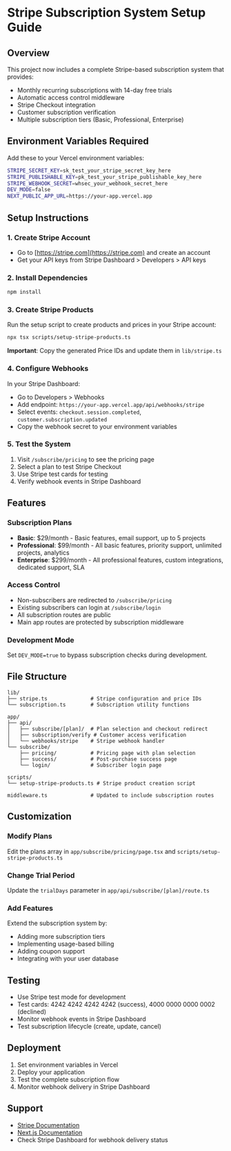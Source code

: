 # Stripe Subscription System Setup Guide

## Overview
This project now includes a complete Stripe-based subscription system that provides:
- Monthly recurring subscriptions with 14-day free trials
- Automatic access control middleware
- Stripe Checkout integration
- Customer subscription verification
- Multiple subscription tiers (Basic, Professional, Enterprise)

## Environment Variables Required
Add these to your Vercel environment variables:

```bash
STRIPE_SECRET_KEY=sk_test_your_stripe_secret_key_here
STRIPE_PUBLISHABLE_KEY=pk_test_your_stripe_publishable_key_here
STRIPE_WEBHOOK_SECRET=whsec_your_webhook_secret_here
DEV_MODE=false
NEXT_PUBLIC_APP_URL=https://your-app.vercel.app
```

## Setup Instructions

### 1. Create Stripe Account
- Go to [https://stripe.com](https://stripe.com) and create an account
- Get your API keys from Stripe Dashboard > Developers > API keys

### 2. Install Dependencies
```bash
npm install
```

### 3. Create Stripe Products
Run the setup script to create products and prices in your Stripe account:
```bash
npx tsx scripts/setup-stripe-products.ts
```

**Important**: Copy the generated Price IDs and update them in `lib/stripe.ts`

### 4. Configure Webhooks
In your Stripe Dashboard:
- Go to Developers > Webhooks
- Add endpoint: `https://your-app.vercel.app/api/webhooks/stripe`
- Select events: `checkout.session.completed`, `customer.subscription.updated`
- Copy the webhook secret to your environment variables

### 5. Test the System
1. Visit `/subscribe/pricing` to see the pricing page
2. Select a plan to test Stripe Checkout
3. Use Stripe test cards for testing
4. Verify webhook events in Stripe Dashboard

## Features

### Subscription Plans
- **Basic**: $29/month - Basic features, email support, up to 5 projects
- **Professional**: $99/month - All basic features, priority support, unlimited projects, analytics
- **Enterprise**: $299/month - All professional features, custom integrations, dedicated support, SLA

### Access Control
- Non-subscribers are redirected to `/subscribe/pricing`
- Existing subscribers can login at `/subscribe/login`
- All subscription routes are public
- Main app routes are protected by subscription middleware

### Development Mode
Set `DEV_MODE=true` to bypass subscription checks during development.

## File Structure
```
lib/
├── stripe.ts              # Stripe configuration and price IDs
└── subscription.ts        # Subscription utility functions

app/
├── api/
│   ├── subscribe/[plan]/  # Plan selection and checkout redirect
│   ├── subscription/verify # Customer access verification
│   └── webhooks/stripe    # Stripe webhook handler
└── subscribe/
    ├── pricing/           # Pricing page with plan selection
    ├── success/           # Post-purchase success page
    └── login/             # Subscriber login page

scripts/
└── setup-stripe-products.ts # Stripe product creation script

middleware.ts              # Updated to include subscription routes
```

## Customization

### Modify Plans
Edit the plans array in `app/subscribe/pricing/page.tsx` and `scripts/setup-stripe-products.ts`

### Change Trial Period
Update the `trialDays` parameter in `app/api/subscribe/[plan]/route.ts`

### Add Features
Extend the subscription system by:
- Adding more subscription tiers
- Implementing usage-based billing
- Adding coupon support
- Integrating with your user database

## Testing
- Use Stripe test mode for development
- Test cards: 4242 4242 4242 4242 (success), 4000 0000 0000 0002 (declined)
- Monitor webhook events in Stripe Dashboard
- Test subscription lifecycle (create, update, cancel)

## Deployment
1. Set environment variables in Vercel
2. Deploy your application
3. Test the complete subscription flow
4. Monitor webhook delivery in Stripe Dashboard

## Support
- [Stripe Documentation](https://stripe.com/docs)
- [Next.js Documentation](https://nextjs.org/docs)
- Check Stripe Dashboard for webhook delivery status
